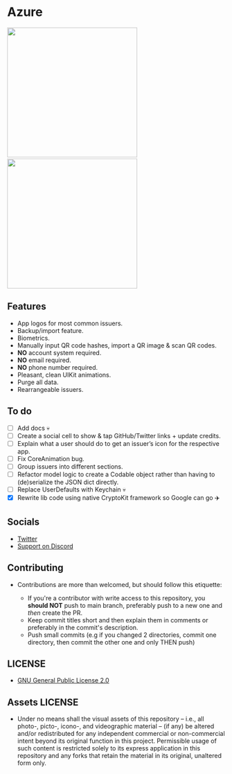 # Azure

<img src="https://raw.githubusercontent.com/Luki120/luki120.github.io/master/assets/Azure/AzureHome.jpeg" width="300"> &nbsp; <img src="https://raw.githubusercontent.com/Luki120/luki120.github.io/master/assets/Azure/AzureSettings.jpeg" width="300">

## Features

* App logos for most common issuers.
* Backup/import feature.
* Biometrics.
* Manually input QR code hashes, import a QR image & scan QR codes.
* **NO** account system required.
* **NO** email required.
* **NO** phone number required.
* Pleasant, clean UIKit animations.
* Purge all data.
* Rearrangeable issuers.

## To do

* [ ] Add docs 💀
* [ ] Create a social cell to show & tap GitHub/Twitter links + update credits.
* [ ] Explain what a user should do to get an issuer’s icon for the respective app.
* [ ] Fix CoreAnimation bug.
* [ ] Group issuers into different sections.
* [ ] Refactor model logic to create a Codable object rather than having to (de)serialize the JSON dict directly.
* [ ] Replace UserDefaults with Keychain 💀
* [x] Rewrite lib code using native CryptoKit framework so Google can go ✈️

## Socials

* [Twitter](https://twitter.com/Lukii120)
* [Support on Discord](https://discord.gg/MPtS6WXbGq)

## Contributing

* Contributions are more than welcomed, but should follow this etiquette:

	* If you're a contributor with write access to this repository, you **should NOT** push to main branch, preferably push to a new one and *then* create the PR.
	* Keep commit titles short and then explain them in comments or preferably in the commit's description.
	* Push small commits (e.g if you changed 2 directories, commit one directory, then commit the other one and only THEN push)

## LICENSE

* [GNU General Public License 2.0](https://www.gnu.org/licenses/old-licenses/gpl-2.0.html)

## Assets LICENSE

* Under no means shall the visual assets of this repository – i.e., all photo-, picto-, icono-, and videographic material – (if any) be altered and/or redistributed for any independent commercial or non-commercial intent beyond its original function in this project. Permissible usage of such content is restricted solely to its express application in this repository and any forks that retain the material in its original, unaltered form only.
